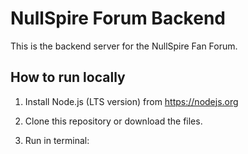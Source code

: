 # NullSpire Forum Backend

This is the backend server for the NullSpire Fan Forum.

## How to run locally

1. Install Node.js (LTS version) from https://nodejs.org

2. Clone this repository or download the files.

3. Run in terminal:
